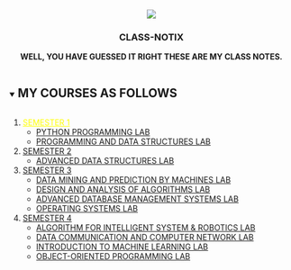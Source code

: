 
<!-- PROJECT LOGO -->
<br />
<p align="center">
  <a href="https://https://github.com/DHANOLA/CLASS-NOTIX">
    <img src="https://media.giphy.com/media/nGtOFccLzujug/giphy.gif" >
  </a>

  <h3 align="center">CLASS-NOTIX</h3>

  <p align="center">
  <b>WELL, YOU HAVE GUESSED IT RIGHT THESE ARE MY CLASS NOTES.</b>
    <br />
   
  </p>
</p>


<!-- TABLE OF CONTENTS -->
<details open="open">
  <summary><h2 style="display: inline-block">MY COURSES AS FOLLOWS</h2></summary>
  <ol>
    <li>
      <a href="CLASS-NOTIX/SEMESTER 1" style="color:yellow">SEMESTER 1</a>
      <ul>
        <li><a href="CLASS-NOTIX/SEMESTER 1/PYTHON PROGRAMMING LAB" style="color: ">PYTHON PROGRAMMING LAB</a></li>
        <li><a href="CLASS-NOTIX/SEMESTER 1/PROGRAMMING AND DATA STRUCTURES LAB" style="color: ">PROGRAMMING AND DATA STRUCTURES LAB</a></li>
      </ul>
    </li>
    <li>
      <a href="CLASS-NOTIX/SEMESTER 2" style="color: ">SEMESTER 2</a>
      <ul>
        <li><a href="CLASS-NOTIX/SEMESTER 2/ADVANCED DATA STRUCTURES LAB" style="color: ">ADVANCED DATA STRUCTURES LAB</a></li>
      </ul>
    </li>
   <li>
      <a href="CLASS-NOTIX/SEMESTER 3" style="color: ">SEMESTER 3</a>
      <ul>
        <li><a href="CLASS-NOTIX/SEMESTER 3/DATA MINING AND PREDICTION BY MACHINES LAB" style="color: ">DATA MINING AND PREDICTION BY MACHINES LAB</a></li>
        <li><a href="CLASS-NOTIX/SEMESTER 3/DESIGN AND ANALYSIS OF ALGORITHMS LAB" style="color: "> DESIGN AND ANALYSIS OF ALGORITHMS LAB</a></li>
        <li><a href="CLASS-NOTIX/SEMESTER 3/ADVANCED DATABASE MANAGEMENT SYSTEMS LAB" style="color: ">ADVANCED DATABASE MANAGEMENT SYSTEMS LAB</a></li>
        <li><a href="CLASS-NOTIX/SEMESTER 3/OPERATING SYSTEMS LAB" style="color: ">OPERATING SYSTEMS LAB</a></li>

</ul>
    </li>
        <li>
      <a href="CLASS-NOTIX/SEMESTER 4" style="color: ">SEMESTER 4</a>
      <ul>
        <li><a href="CLASS-NOTIX/SEMESTER 4/ALGORITHM FOR INTELLIGENT SYSTEM & ROBOTICS  LAB" style="color: ">ALGORITHM FOR INTELLIGENT SYSTEM & ROBOTICS  LAB</a></li>
        <li><a href="CLASS-NOTIX/SEMESTER 4/DATA COMMUNICATION AND COMPUTER NETWORK LAB" style="color: "> DATA COMMUNICATION AND COMPUTER NETWORK LAB</a></li>
        <li><a href="CLASS-NOTIX/SEMESTER 4/INTRODUCTION TO MACHINE LEARNING LAB" style="color: ">INTRODUCTION TO MACHINE LEARNING LAB</a></li>
        <li><a href="CLASS-NOTIX/SEMESTER 4/OBJECT-ORIENTED PROGRAMMING LAB" style="color: ">OBJECT-ORIENTED PROGRAMMING LAB</a></li>
</ul>
    </li>
    
    
  </ol>
</details>
